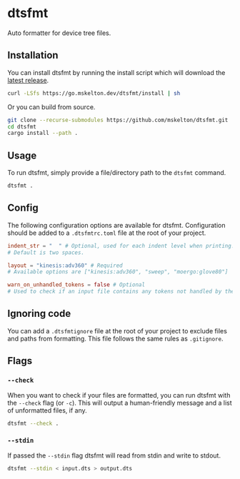 # dtsfmt

Auto formatter for device tree files.

## Installation

You can install dtsfmt by running the install script which will download
the [latest release](https://github.com/mskelton/dtsfmt/releases/latest).

```bash
curl -LSfs https://go.mskelton.dev/dtsfmt/install | sh
```

Or you can build from source.

```bash
git clone --recurse-submodules https://github.com/mskelton/dtsfmt.git
cd dtsfmt
cargo install --path .
```

## Usage

To run dtsfmt, simply provide a file/directory path to the `dtsfmt` command.

```bash
dtsfmt .
```

## Config

The following configuration options are available for dtsfmt. Configuration should
be added to a `.dtsfmtrc.toml` file at the root of your project.


```toml
indent_str = "  " # Optional, used for each indent level when printing.
# Default is two spaces.
```

```toml
layout = "kinesis:adv360" # Required
# Available options are ["kinesis:adv360", "sweep", "moergo:glove80"]
```

```toml
warn_on_unhandled_tokens = false # Optional
# Used to check if an input file contains any tokens not handled by the parser/printer.
```

## Ignoring code

You can add a `.dtsfmtignore` file at the root of your project to exclude files
and paths from formatting. This file follows the same rules as `.gitignore`.

## Flags

### `--check`

When you want to check if your files are formatted, you can run dtsfmt with
the `--check` flag (or `-c`). This will output a human-friendly message and a
list of unformatted files, if any.

```bash
dtsfmt --check .
```

### `--stdin`

If passed the `--stdin` flag dtsfmt will read from stdin and write to stdout.

```bash
dtsfmt --stdin < input.dts > output.dts
```
